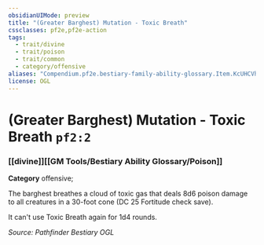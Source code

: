 ```yaml
---
obsidianUIMode: preview
title: "(Greater Barghest) Mutation - Toxic Breath"
cssclasses: pf2e,pf2e-action
tags:
  - trait/divine
  - trait/poison
  - trait/common
  - category/offensive
aliases: "Compendium.pf2e.bestiary-family-ability-glossary.Item.KcUHCVhHnkMD8j3k"
license: OGL
---
```

# (Greater Barghest) Mutation - Toxic Breath `pf2:2`

### [[divine]][[GM Tools/Bestiary Ability Glossary/Poison]]

**Category** offensive; 




The barghest breathes a cloud of toxic gas that deals 8d6 poison damage to all creatures in a 30-foot cone (DC 25 Fortitude check save).

It can't use Toxic Breath again for 1d4 rounds.

*Source: Pathfinder Bestiary*
*OGL*